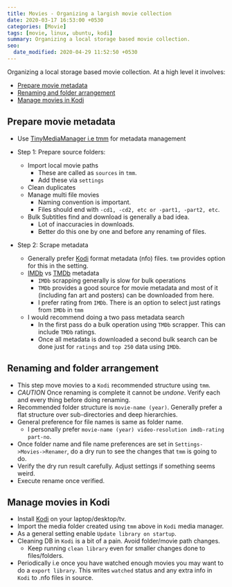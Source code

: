 ```yaml
---
title: Movies - Organizing a largish movie collection
date: 2020-03-17 16:53:00 +0530
categories: [Movie]
tags: [movie, linux, ubuntu, kodi]
summary: Organizing a local storage based movie collection.
seo:
  date_modified: 2020-04-29 11:52:50 +0530
---
```


Organizing a local storage based movie collection. At a high level it involves:

- [Prepare movie metadata](#prepare-movie-metadata)
- [Renaming and folder arrangement](#renaming-and-folder-arrangement)
- [Manage movies in Kodi](#manage-movies-in-kodi)

## Prepare movie metadata

- Use [TinyMediaManager i.e tmm](https://www.tinymediamanager.org/) for metadata management

- Step 1: Prepare source folders:

  - Import local movie paths
    - These are called as `sources` in `tmm`.
    - Add these via `settings`
  - Clean duplicates
  - Manage multi file movies
    - Naming convention is important.
    - Files should end with `-cd1, -cd2, etc or -part1, -part2, etc`.
  - Bulk Subtitles find and download is generally a bad idea.
    - Lot of inaccuracies in downloads.
    - Better do this one by one and before any renaming of files.

- Step 2: Scrape metadata
  - Generally prefer [Kodi](https://kodi.tv/) format metadata (nfo) files. `tmm` provides option for this in the setting.
  - [IMDb](https://www.imdb.com/) vs [TMDb](https://www.themoviedb.org/) metadata
    - `IMDb` scrapping generally is slow for bulk operations
    - `TMDb` provides a good source for movie metadata and most of it (including fan art and posters) can be downloaded from here.
    - I prefer rating from `IMDb`. There is an option to select just ratings from `IMDb` in `tmm`
  - I would recommend doing a two pass metadata search
    - In the first pass do a bulk operation using `TMDb` scrapper. This can include `TMDb` ratings.
    - Once all metadata is downloaded a second bulk search can be done just for `ratings` and `top 250` data using `IMDb`.

## Renaming and folder arrangement

- This step move movies to a `Kodi` recommended structure using `tmm`.
- _CAUTION_ Once renaming is complete it cannot be _undone_. Verify each and every thing before doing renaming.
- Recommended folder structure is `movie-name (year)`. Generally prefer a flat structure over sub-directories and deep hierarchies.
- General preference for file names is same as folder name.
  - I personally prefer `movie-name (year) video-resolution imdb-rating part-no`.
- Once folder name and file name preferences are set in `Settings->Movies->Renamer`, do a dry run to see the changes that `tmm` is going to do.
- Verify the dry run result carefully. Adjust settings if something seems weird.
- Execute rename once verified.

## Manage movies in Kodi

- Install [Kodi](https://kodi.tv/) on your laptop/desktop/tv.
- Import the media folder created using `tmm` above in `Kodi` media manager.
- As a general setting enable `Update library on startup`.
- Cleaning DB in `Kodi` is a bit of a pain. Avoid folder/movie path changes.
  - Keep running `clean library` even for smaller changes done to files/folders.
- Periodically i.e once you have watched enough movies you may want to do a `export library`. This writes `watched` status and any extra info in `Kodi` to .nfo files in source.
